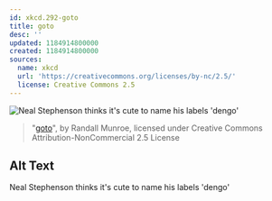 ```yaml
---
id: xkcd.292-goto
title: goto
desc: ''
updated: 1184914800000
created: 1184914800000
sources:
  name: xkcd
  url: 'https://creativecommons.org/licenses/by-nc/2.5/'
  license: Creative Commons 2.5
---
```

![Neal Stephenson thinks it's cute to name his labels 'dengo'](https://imgs.xkcd.com/comics/goto.png)
> "[goto](https://xkcd.com/292/)", by Randall Munroe, licensed under Creative Commons Attribution-NonCommercial 2.5 License

## Alt Text
Neal Stephenson thinks it's cute to name his labels 'dengo'
